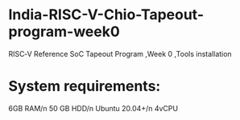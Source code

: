 # India-RISC-V-Chio-Tapeout-program-week0
RISC‑V Reference SoC Tapeout Program ,Week 0 ,Tools installation 
# System requirements:
6GB RAM/n
50 GB HDD/n 
Ubuntu 20.04+/n 
4vCPU
